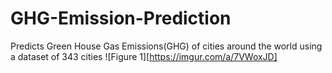# GHG-Emission-Prediction
Predicts Green House Gas Emissions(GHG) of cities around the world using a dataset of 343 cities
![Figure 1][https://imgur.com/a/7VWoxJD]
